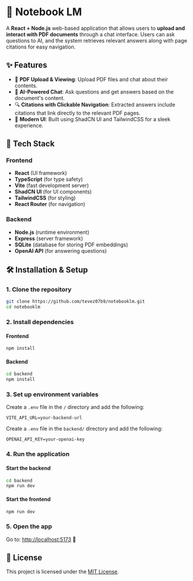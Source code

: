 # 📄 Notebook LM

A **React + Node.js** web-based application that allows users to **upload and interact with PDF documents** through a chat interface. Users can ask questions to AI, and the system retrieves relevant answers along with page citations for easy navigation.

## ✨ Features

- 📂 **PDF Upload & Viewing**: Upload PDF files and chat about their contents.
- 💬 **AI-Powered Chat**: Ask questions and get answers based on the document's content.
- 🔍 **Citations with Clickable Navigation**: Extracted answers include citations that link directly to the relevant PDF pages.
- 🎨 **Modern UI**: Built using ShadCN UI and TailwindCSS for a sleek experience.

## 🚀 Tech Stack

### **Frontend**

- **React** (UI framework)
- **TypeScript** (for type safety)
- **Vite** (fast development server)
- **ShadCN UI** (for UI components)
- **TailwindCSS** (for styling)
- **React Router** (for navigation)

### **Backend**

- **Node.js** (runtime environment)
- **Express** (server framework)
- **SQLite** (database for storing PDF embeddings)
- **OpenAI API** (for answering questions)

## 🛠️ Installation & Setup

### **1. Clone the repository**

```sh
git clone https://github.com/tevez07b9/notebooklm.git
cd notebooklm
```

### **2. Install dependencies**

#### **Frontend**

```sh
npm install
```

#### **Backend**

```sh
cd backend
npm install
```

### **3. Set up environment variables**

Create a `.env` file in the `/` directory and add the following:

```env
VITE_API_URL=your-backend-url
```

Create a `.env` file in the `backend/` directory and add the following:

```env
OPENAI_API_KEY=your-openai-key
```

### **4. Run the application**

#### **Start the backend**

```sh
cd backend
npm run dev
```

#### **Start the frontend**

```sh
npm run dev
```

### **5. Open the app**

Go to: [http://localhost:5173](http://localhost:5173) 🚀

## 📜 License

This project is licensed under the [MIT License](LICENSE).
